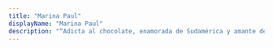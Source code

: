 ```yaml
---
title: "Marina Paul"
displayName: "Marina Paul"
description: "“Adicta al chocolate, enamorada de Sudamérica y amante de los viajes a cualquier lugar”. Marina se convirtió en nómada en 2015 con el reto de recorrer el mundo 'tra-viajando' y realizando voluntariados de todo tipo. Así, ya ha recorrido más de 40 países. Cuando el tiempo se lo permite, también aporta su granito de arena colaborando con medios de viajes."
---
```




